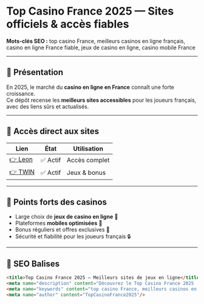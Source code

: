 # Top Casino France 2025 — Sites officiels & accès fiables

**Mots-clés SEO :** top casino France, meilleurs casinos en ligne français, casino en ligne France fiable, jeux de casino en ligne, casino mobile France  

---

## 🎯 Présentation

En 2025, le marché du **casino en ligne en France** connaît une forte croissance.  
Ce dépôt recense les **meilleurs sites accessibles** pour les joueurs français, avec des liens sûrs et actualisés.  

---

## 🔗 Accès direct aux sites

| Lien | État | Utilisation |
|------|------|-------------|
| [👉 Leon ](https://k56thc2itt.com/?serial=47119&creative_id=1085&anid=SentinoFR&path=registration&retentionId=a8aecea0-2dac-41a0-82ca-59e0cf53f33f&utm_source=france&utm_medium=Alina&utm_campaign=KingQONK&utm_term=SentinoFR) | ✅ Actif | Accès complet |
| [👉 TWIN ](https://k56thc2itt.com/?serial=53868&creative_id=1283&anid=SentinoFR&path=registration&retentionId=6ea75dae-5fbe-4550-b662-b83e4600a165&utm_source=france&utm_medium=Alina&utm_campaign=KingQONK&utm_term=SentinoFR) | ✅ Actif | Jeux & bonus |

---

## 🌟 Points forts des casinos

- Large choix de **jeux de casino en ligne** 🎰  
- Plateformes **mobiles optimisées** 📱  
- Bonus réguliers et offres exclusives 💎  
- Sécurité et fiabilité pour les joueurs français 🔒  

---

## 🧠 SEO Balises

```html
<title>Top Casino France 2025 — Meilleurs sites de jeux en ligne</title>
<meta name="description" content="Découvrez le Top Casino France 2025 : sélection des meilleurs casinos en ligne français, fiables et sécurisés. Accès rapide, bonus et jeux variés.">
<meta name="keywords" content="top casino France, meilleurs casinos en ligne français, casino en ligne France fiable, casino mobile France, jeux de casino en ligne">
<meta name="author" content="TopCasinoFrance2025"/>
